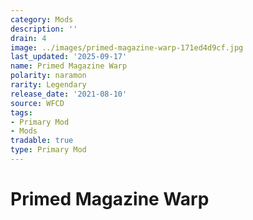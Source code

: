 ```yaml
---
category: Mods
description: ''
drain: 4
image: ../images/primed-magazine-warp-171ed4d9cf.jpg
last_updated: '2025-09-17'
name: Primed Magazine Warp
polarity: naramon
rarity: Legendary
release_date: '2021-08-10'
source: WFCD
tags:
- Primary Mod
- Mods
tradable: true
type: Primary Mod
---
```


# Primed Magazine Warp

